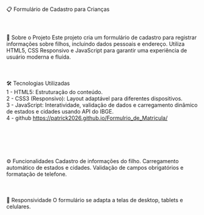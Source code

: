 📋 Formulário de Cadastro para Crianças
<br>
<br>
<br>
<br>
🚀 Sobre o Projeto
Este projeto cria um formulário de cadastro para registrar informações sobre filhos, incluindo dados pessoais e endereço. Utiliza HTML5, CSS Responsivo e JavaScript para garantir uma experiência de usuário moderna e fluída.
<br>
<br>
<br>
<br>
🛠️ Tecnologias Utilizadas <br>
  1 - HTML5: Estruturação do conteúdo.<br>
  2 - CSS3 (Responsivo): Layout adaptável para diferentes dispositivos.<br>
  3 - JavaScript: Interatividade, validação de dados e carregamento dinâmico de estados e cidades usando API do IBGE.<br>
  4 - github https://patrick2026.github.io/Formulrio_de_Matricula/

<br>
<br>
<br>
<br>

⚙️ Funcionalidades
Cadastro de informações do filho.
Carregamento automático de estados e cidades.
Validação de campos obrigatórios e formatação de telefone.
<br>
<br>
<br>
<br>
📱 Responsividade
O formulário se adapta a telas de desktop, tablets e celulares.
